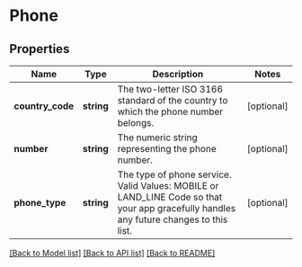 # Phone

## Properties
Name | Type | Description | Notes
------------ | ------------- | ------------- | -------------
**country_code** | **string** | The two-letter ISO 3166 standard of the country to which the phone number belongs. | [optional] 
**number** | **string** | The numeric string representing the phone number. | [optional] 
**phone_type** | **string** | The type of phone service. Valid Values: MOBILE or LAND_LINE Code so that your app gracefully handles any future changes to this list. | [optional] 

[[Back to Model list]](../README.md#documentation-for-models) [[Back to API list]](../README.md#documentation-for-api-endpoints) [[Back to README]](../README.md)


